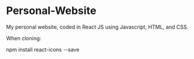 # Personal-Website

My personal website, coded in React JS using Javascript, HTML, and CSS.


When cloning: 

npm install react-icons --save
 
